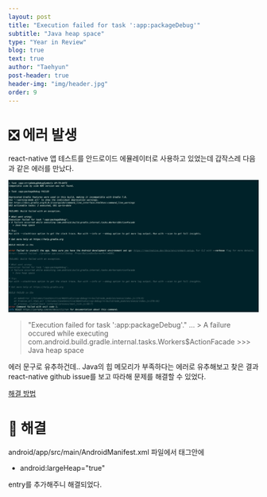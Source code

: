 ```yaml
---
layout: post
title: "Execution failed for task ':app:packageDebug'"
subtitle: "Java heap space"
type: "Year in Review"
blog: true
text: true
author: "Taehyun"
post-header: true
header-img: "img/header.jpg"
order: 9
---
```


# ❎ 에러 발생

react-native 앱 테스트를 안드로이드 에뮬레이터로 사용하고 있었는데 갑작스레 다음과 같은 에러를 만났다.

![](img/2020-07-19-16-32-25.png)

> "Execution failed for task ':app:packageDebug'."
> ...
>\> A failure occured while executing com.android.build.gradle.internal.tasks.Workers$ActionFacade
    >>\> Java heap space

에러 문구로 유추하건데.. Java의 힙 메모리가 부족하다는 에러로 유추해보고 찾은 결과 react-native github issue를 보고 따라해 문제를 해결할 수 있었다.

[해결 방법](https://github.com/facebook/react-native/issues/6799)

# 🌟 해결

android/app/src/main/AndroidManifest.xml 파일에서 <application> </applicaiton> 태그안에

- android:largeHeap="true"

entry를 추가해주니 해결되었다.

